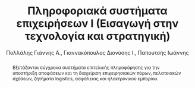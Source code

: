 ---
abstract: Εξετάζονται σύγχρονα συστήματα επιτελικής πληροφόρησης για την υποστήριξη
  αποφάσεων και τη διαχείριση επιχειρησιακών πόρων, πελατειακών σχέσεων, ζητήματα
  logistics, ασφάλειας και ηλεκτρονικού εμπορίου.
author: Πολλάλης Γιάννης Α., Γιαννακόπουλος Διονύσης Ι., Παπουτσής Ιωάννης
cover: https://static.eudoxus.gr/books/preview/71/cover-22971.jpg
edition: 1η έκδ.
eudoxusid: '22971'
isbn: 960-351-496-9
layout: bibtex
num_pages: '422'
publisher: Σταμούλη Α.Ε.
ref: isbn_960_351_496_9
title: Πληροφοριακά συστήματα επιχειρήσεων Ι (Εισαγωγή στην τεχνολογία και στρατηγική)
year: '2004'
---